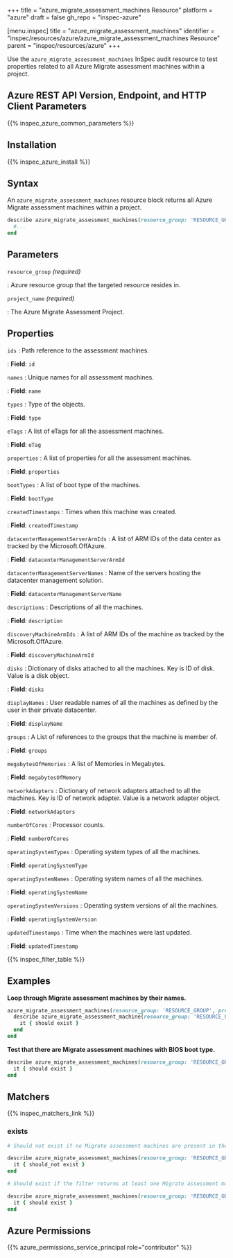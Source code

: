+++
title = "azure_migrate_assessment_machines Resource"
platform = "azure"
draft = false
gh_repo = "inspec-azure"

[menu.inspec]
title = "azure_migrate_assessment_machines"
identifier = "inspec/resources/azure/azure_migrate_assessment_machines Resource"
parent = "inspec/resources/azure"
+++

Use the `azure_migrate_assessment_machines` InSpec audit resource to test properties related to all Azure Migrate assessment machines within a project.

## Azure REST API Version, Endpoint, and HTTP Client Parameters

{{% inspec_azure_common_parameters %}}

## Installation

{{% inspec_azure_install %}}

## Syntax

An `azure_migrate_assessment_machines` resource block returns all Azure Migrate assessment machines within a project.

```ruby
describe azure_migrate_assessment_machines(resource_group: 'RESOURCE_GROUP', project_name: 'MIGRATE_ASSESSMENT_PROJECT_NAME') do
  #...
end
```

## Parameters

`resource_group` _(required)_

: Azure resource group that the targeted resource resides in.

`project_name` _(required)_

: The Azure Migrate Assessment Project.

## Properties

`ids`
: Path reference to the assessment machines.

: **Field**: `id`

`names`
: Unique names for all assessment machines.

: **Field**: `name`

`types`
: Type of the objects.

: **Field**: `type`

`eTags`
: A list of eTags for all the assessment machines.

: **Field**: `eTag`

`properties`
: A list of properties for all the assessment machines.

: **Field**: `properties`

`bootTypes`
: A list of boot type of the machines.

: **Field**: `bootType`

`createdTimestamps`
: Times when this machine was created.

: **Field**: `createdTimestamp`

`datacenterManagementServerArmIds`
: A list of ARM IDs of the data center as tracked by the Microsoft.OffAzure.

: **Field**: `datacenterManagementServerArmId`

`datacenterManagementServerNames`
: Name of the servers hosting the datacenter management solution.

: **Field**: `datacenterManagementServerName`

`descriptions`
: Descriptions of all the machines.

: **Field**: `description`

`discoveryMachineArmIds`
: A list of ARM IDs of the machine as tracked by the Microsoft.OffAzure.

: **Field**: `discoveryMachineArmId`

`disks`
: Dictionary of disks attached to all the machines. Key is ID of disk. Value is a disk object.

: **Field**: `disks`

`displayNames`
: User readable names of all the machines as defined by the user in their private datacenter.

: **Field**: `displayName`

`groups`
: A List of references to the groups that the machine is member of.

: **Field**: `groups`

`megabytesOfMemories`
: A list of Memories in Megabytes.

: **Field**: `megabytesOfMemory`

`networkAdapters`
: Dictionary of network adapters attached to all the machines. Key is ID of network adapter. Value is a network adapter object.

: **Field**: `networkAdapters`

`numberOfCores`
: Processor counts.

: **Field**: `numberOfCores`

`operatingSystemTypes`
: Operating system types of all the machines.

: **Field**: `operatingSystemType`

`operatingSystemNames`
: Operating system names of all the machines.

: **Field**: `operatingSystemName`

`operatingSystemVersions`
: Operating system versions of all the machines.

: **Field**: `operatingSystemVersion`

`updatedTimestamps`
: Time when the machines were last updated.

: **Field**: `updatedTimestamp`

{{% inspec_filter_table %}}

## Examples

**Loop through Migrate assessment machines by their names.**

```ruby
azure_migrate_assessment_machines(resource_group: 'RESOURCE_GROUP', project_name: 'MIGRATE_ASSESSMENT_PROJECT_NAME').names.each do |name|
  describe azure_migrate_assessment_machine(resource_group: 'RESOURCE_GROUP', project_name: 'MIGRATE_ASSESSMENT_PROJECT_NAME', group_name: 'MACHINE_GROUP_NAME', name: name) do
    it { should exist }
  end
end
```

**Test that there are Migrate assessment machines with BIOS boot type.**

```ruby
describe azure_migrate_assessment_machines(resource_group: 'RESOURCE_GROUP', project_name: 'MIGRATE_ASSESSMENT_PROJECT_NAME').where(bootType: 'BIOS') do
  it { should exist }
end
```

## Matchers

{{% inspec_matchers_link %}}

### exists

```ruby
# Should not exist if no Migrate assessment machines are present in the project and in the resource group

describe azure_migrate_assessment_machines(resource_group: 'RESOURCE_GROUP', project_name: 'MIGRATE_ASSESSMENT_PROJECT_NAME') do
  it { should_not exist }
end

# Should exist if the filter returns at least one Migrate assessment machines in the project and in the resource group

describe azure_migrate_assessment_machines(resource_group: 'RESOURCE_GROUP', project_name: 'MIGRATE_ASSESSMENT_PROJECT_NAME') do
  it { should exist }
end
```

## Azure Permissions

{{% azure_permissions_service_principal role="contributor" %}}
